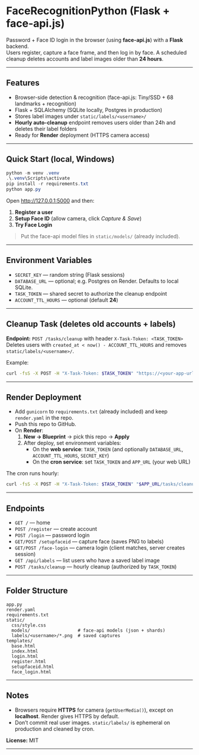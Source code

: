 # FaceRecognitionPython (Flask + face-api.js)

Password + Face ID login in the browser (using **face-api.js**) with a **Flask** backend.  
Users register, capture a face frame, and then log in by face. A scheduled cleanup deletes accounts and label images older than **24 hours**.

---

## Features
- Browser-side detection & recognition (face-api.js: Tiny/SSD + 68 landmarks + recognition)
- Flask + SQLAlchemy (SQLite locally, Postgres in production)
- Stores label images under `static/labels/<username>/`
- **Hourly auto-cleanup** endpoint removes users older than 24h and deletes their label folders
- Ready for **Render** deployment (HTTPS camera access)

---

## Quick Start (local, Windows)

```powershell
python -m venv .venv
.\.venv\Scripts\activate
pip install -r requirements.txt
python app.py
```

Open http://127.0.0.1:5000 and then:

1) **Register a user**  
2) **Setup Face ID** (allow camera, click *Capture & Save*)  
3) **Try Face Login**

> Put the face-api model files in `static/models/` (already included).

---

## Environment Variables
- `SECRET_KEY` — random string (Flask sessions)
- `DATABASE_URL` — optional; e.g. Postgres on Render. Defaults to local SQLite.
- `TASK_TOKEN` — shared secret to authorize the cleanup endpoint
- `ACCOUNT_TTL_HOURS` — optional (default **24**)

---

## Cleanup Task (deletes old accounts + labels)
**Endpoint:** `POST /tasks/cleanup` with header `X-Task-Token: <TASK_TOKEN>`  
Deletes users with `created_at < now() - ACCOUNT_TTL_HOURS` and removes `static/labels/<username>/`.

Example:

```bash
curl -fsS -X POST -H "X-Task-Token: $TASK_TOKEN" "https://<your-app-url>/tasks/cleanup"
```

---

## Render Deployment

- Add `gunicorn` to `requirements.txt` (already included) and keep `render.yaml` in the repo.
- Push this repo to GitHub.
- On **Render**:
  1. **New → Blueprint** → pick this repo → **Apply**
  2. After deploy, set environment variables:
     - On the **web service**: `TASK_TOKEN` (and optionally `DATABASE_URL`, `ACCOUNT_TTL_HOURS`, `SECRET_KEY`)
     - On the **cron service**: set `TASK_TOKEN` and `APP_URL` (your web URL)

The cron runs hourly:

```bash
curl -fsS -X POST -H "X-Task-Token: $TASK_TOKEN" "$APP_URL/tasks/cleanup"
```

---

## Endpoints
- `GET /` — home
- `POST /register` — create account
- `POST /login` — password login
- `GET/POST /setupfaceid` — capture face (saves PNG to labels)
- `GET/POST /face-login` — camera login (client matches, server creates session)
- `GET /api/labels` — list users who have a saved label image
- `POST /tasks/cleanup` — hourly cleanup (authorized by `TASK_TOKEN`)

---

## Folder Structure

```
app.py
render.yaml
requirements.txt
static/
  css/style.css
  models/                  # face-api models (json + shards)
  labels/<username>/*.png  # saved captures
templates/
  base.html
  index.html
  login.html
  register.html
  setupfaceid.html
  face_login.html
```

---

## Notes
- Browsers require **HTTPS** for camera (`getUserMedia()`), except on **localhost**. Render gives HTTPS by default.
- Don’t commit real user images. `static/labels/` is ephemeral on production and cleaned by cron.

**License:** MIT

---